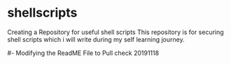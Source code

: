 # shellscripts
Creating a Repository for useful shell scripts
This repository is for securing shell scripts which i will write during my self learning journey.

#- Modifying the ReadME File to Pull check 20191118
